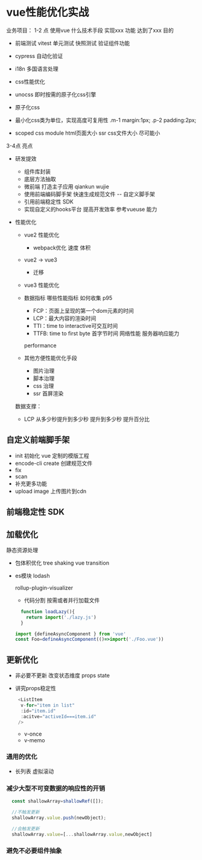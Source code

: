 # vue性能优化实战

业务项目：
1-2 点 使用vue 什么技术手段 实现xxx 功能 达到了xxx 目的

- 前端测试 vitest 单元测试 快照测试 验证组件功能
- cypress 自动化验证
- i18n 多国语言处理
- css性能优化
  
 -  unocss
    即时按需的原子化css引擎   
   - 原子化css
   - 最小化css类为单位，实现高度可复用性
      .m-1 margin:1px; 
      .p-2 padding:2px;
   - scoped css module 
      html页面大小 ssr
      css文件大小 尽可能小


3-4点 亮点

- 研发提效
  - 组件库封装
  - 底层方法抽取
  - 微前端 打造主子应用 qiankun wujie
  - 使用前端编码脚手架 快速生成规范文件 -- 自定义脚手架
  - 引用前端稳定性 SDK
  - 实现自定义的hooks平台 提高开发效率 参考vueuse 能力
  
- 性能优化
  - vue2 性能优化 
    - webpack优化 速度 体积
  -  vue2 -> vue3
      -  迁移 
  -  vue3 性能优化
    - 数据指标 哪些性能指标 如何收集 p95

      - FCP：页面上呈现的第一个dom元素的时间 
      - LCP：最大内容的渲染时间
      - TTI：time to interactive可交互时间
      - TTFB: time to first byte 首字节时间 网络性能 服务器响应能力
  
      performance

    - 其他方便性能优化手段
      - 图片治理
      - 脚本治理
      - css 治理
      - ssr 首屏渲染
    
    数据支撑：
    - LCP 从多少秒提升到多少秒 提升到多少秒 提升百分比

## 自定义前端脚手架
- init 初始化 vue 定制的模版工程
- encode-cli create 创建规范文件
- fix
- scan
- 补充更多功能
- upload image 上传图片到cdn


## 前端稳定性 SDK

## 加载优化
静态资源处理
- 包体积优化 tree shaking
  vue transition
- es模块
  lodash

  rollup-plugin-visualizer

  - 代码分割
  按需或者并行加载文件
  ```js
    function loadLazy(){
      return import('./lazy.js')
    }
  ```    

  ```js
  import {defineAsyncComponent } from 'vue'
  const Foo=defineAsyncComponent(()=>import('./Foo.vue'))
  ```

## 更新优化
- 非必要不更新
 改变状态维度 props state

- 讲究props稳定性
  ```js
   <ListItem
    v-for="item in list"
    :id="item.id"
    :acitve="activeId===item.id"
   />
  ```

  - v-once
  - v-memo

### 通用的优化
- 长列表
  虚拟滚动

### 减少大型不可变数据的响应性的开销
```js
  const shallowArray=shallowRef([]);

  //不触发更新
  shallowArray.value.push(newObject);

  //会触发更新
  shallowArray.value=[...shallowArray.value,newObject]
```

### 避免不必要组件抽象